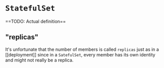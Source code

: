 # `StatefulSet`
==TODO: Actual definition==

## "replicas"
It's unfortunate that the number of members is called `replicas` just as in a [[deployment]] since in a `SatefulSet`, every member has its own identity and might not really be a replica.
